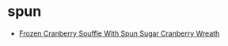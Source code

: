 # spun

 * [Frozen Cranberry Souffle With Spun Sugar Cranberry Wreath](index/f/frozen-cranberry-souffle-with-spun-sugar-cranberry-wreath-10938.json)
